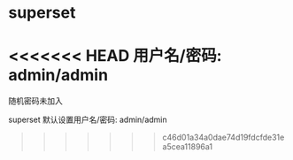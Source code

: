 # superset 

<<<<<<< HEAD
用户名/密码: admin/admin
=======
随机密码未加入


superset 默认设置用户名/密码: admin/admin
>>>>>>> c46d01a34a0dae74d19fdcfde31ea5cea11896a1
